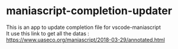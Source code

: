 # maniascript-completion-updater
This is an app to update completion file for vscode-maniascript  
It use this link to get all the datas : https://www.uaseco.org/maniascript/2018-03-29/annotated.html